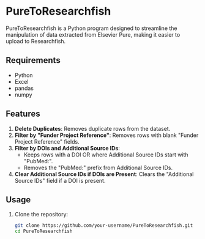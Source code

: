 # PureToResearchfish

PureToResearchfish is a Python program designed to streamline the manipulation of data extracted from Elsevier Pure, making it easier to upload to Researchfish.

## Requirements
- Python
- Excel
- pandas
- numpy

## Features
1. **Delete Duplicates**: Removes duplicate rows from the dataset.
2. **Filter by "Funder Project Reference"**: Removes rows with blank "Funder Project Reference" fields.
3. **Filter by DOIs and Additional Source IDs**:
   - Keeps rows with a DOI OR where Additional Source IDs start with "PubMed:".
   - Removes the "PubMed:" prefix from Additional Source IDs.
4. **Clear Additional Source IDs if DOIs are Present**: Clears the "Additional Source IDs" field if a DOI is present.

## Usage
1. Clone the repository:
   ```bash
   git clone https://github.com/your-username/PureToResearchfish.git
   cd PureToResearchfish
